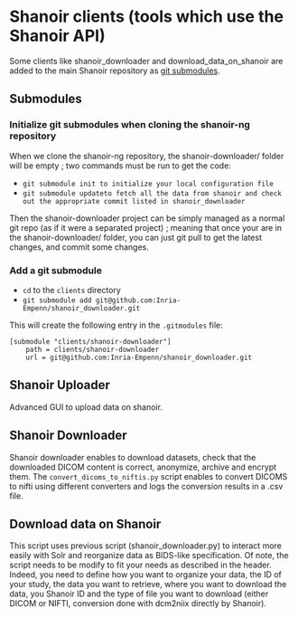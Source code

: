 # Shanoir clients (tools which use the Shanoir API)

Some clients like shanoir_downloader and download_data_on_shanoir are added to the main Shanoir repository as [git submodules](https://git-scm.com/book/en/v2/Git-Tools-Submodules).

## Submodules

### Initialize git submodules when cloning the shanoir-ng repository

When we clone the shanoir-ng repository, the shanoir-downloader/ folder will be empty ; two commands must be run to get the code:

   - `git submodule init to initialize your local configuration file`
   - `git submodule updateto fetch all the data from shanoir and check out the appropriate commit listed in shanoir_downloader`

Then the shanoir-downloader project can be simply managed as a normal git repo (as if it were a separated project) ; meaning that once your are in the shanoir-downloader/ folder, you can just git pull to get the latest changes, and commit some changes.

### Add a git submodule

 - `cd` to the `clients` directory 
 - `git submodule add git@github.com:Inria-Empenn/shanoir_downloader.git`

This will create the following entry in the `.gitmodules` file:
```
[submodule "clients/shanoir-downloader"]
	path = clients/shanoir-downloader
	url = git@github.com:Inria-Empenn/shanoir_downloader.git
```

## Shanoir Uploader

Advanced GUI to upload data on shanoir.

## Shanoir Downloader

Shanoir downloader enables to download datasets, check that the downloaded DICOM content is correct, anonymize, archive and encrypt them.
The `convert_dicoms_to_niftis.py` script enables to convert DICOMS to nifti using different converters and logs the conversion results in a .csv file.

## Download data on Shanoir

This script uses previous script (shanoir_downloader.py) to interact more easily with Solr and reorganize data as BIDS-like specification. Of note, the script needs to be modify to fit your needs as described in the header. Indeed, you need to define how you want to organize your data, the ID of your study, the data you want to retrieve, where you want to download the data, you Shanoir ID and the type of file you want to download (either DICOM or NIFTI, conversion done with dcm2niix directly by Shanoir).